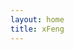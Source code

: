 ```yaml
---
layout: home
title: xFeng
---
```


<Home />

<script setup>
    import Home from '@theme/index.vue'
</script>
